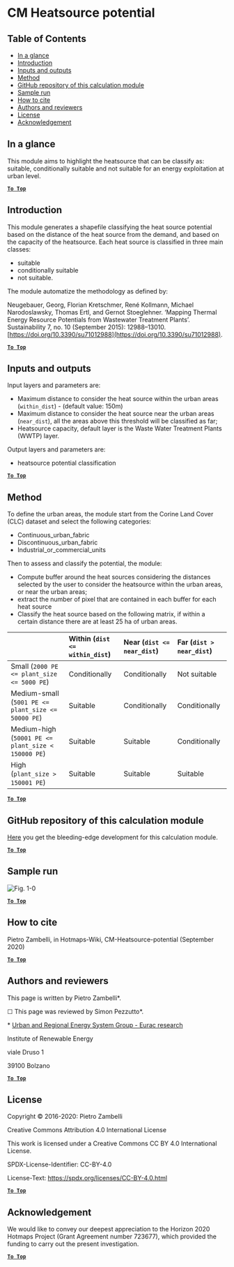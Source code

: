 # CM Heatsource potential

## Table of Contents
* [In a glance](#in-a-glance)
* [Introduction](#introduction)
* [Inputs and outputs](#inputs-and-outputs)
* [Method](#method)
* [GitHub repository of this calculation module](#github-repository-of-this-calculation-module)
* [Sample run](#sample-run)
* [How to cite](#how-to-cite)
* [Authors and reviewers](#authors-and-reviewers)
* [License](#license)
* [Acknowledgement](#acknowledgement)

## In a glance


This module aims to highlight the heatsource that can be classify as: suitable, conditionally suitable and not suitable for an energy exploitation at urban level.

[**`To Top`**](#table-of-contents)

## Introduction

This module generates a shapefile classifying the heat source potential based on the distance of the heat source from the demand, and based on the capacity of the heatsource. Each heat source is classified in three main classes:
- suitable
- conditionally suitable
- not suitable.


The module automatize the methodology as defined by:

Neugebauer, Georg, Florian Kretschmer, René Kollmann, Michael Narodoslawsky, Thomas Ertl, and Gernot Stoeglehner. ‘Mapping Thermal Energy Resource Potentials from Wastewater Treatment Plants’. Sustainability 7, no. 10 (September 2015): 12988–13010. [https://doi.org/10.3390/su71012988](https://doi.org/10.3390/su71012988).

[**`To Top`**](#table-of-contents)

## Inputs and outputs

Input layers and parameters are:

- Maximum distance to consider the heat source within the urban areas (`within_dist`) - (default value: 150m)
- Maximum distance to consider the heat source near the urban areas (`near_dist`), all the areas above this threshold will be classified as far;
- Heatsource capacity, default layer is the Waste Water Treatment Plants (WWTP) layer.

Output layers and parameters are:
- heatsource potential classification 

[**`To Top`**](#table-of-contents)

## Method

To define the urban areas, the module start from the Corine Land Cover (CLC) dataset and select the following categories:
- Continuous_urban_fabric
- Discontinuous_urban_fabric
- Industrial_or_commercial_units

Then to assess and classify the potential, the module:
- Compute buffer around the heat sources considering the distances selected by the user to consider the heatsource within the urban areas, or near the urban areas;
- extract the number of pixel that are contained in each buffer for each heat source
- Classify the heat source based on the following matrix, if within a certain distance there are at least 25 ha of urban areas.

|                                                     | Within (`dist <= within_dist`) | Near (`dist <= near_dist`) | Far (`dist > near_dist`) |
|:----------------------------------------------------|:-------------------------------|:---------------------------|:-------------------------|
| Small        (`2000 PE <= plant_size <= 5000 PE`)   | Conditionally                  | Conditionally              | Not suitable             |
| Medium-small (`5001 PE <= plant_size <= 50000 PE`)  | Suitable                       | Conditionally              | Conditionally            |
| Medium-high  (`50001 PE <= plant_size < 150000 PE`) | Suitable                       | Suitable                   | Conditionally            |
| High         (`plant_size > 150001 PE`)             | Suitable                       | Suitable                   | Suitable                 |

[**`To Top`**](#table-of-contents)


## GitHub repository of this calculation module

[Here](https://github.com/HotMaps/heatsource_potential) you get the bleeding-edge development for this calculation module.

[**`To Top`**](#table-of-contents)

## Sample run

![Fig. 1-0](https://wiki.hotmaps.hevs.ch/en/CM-Heatsource-potential/cm-heat.png "Execute the Heatsource CM")


[**`To Top`**](#table-of-contents)

## How to cite

Pietro Zambelli, in Hotmaps-Wiki, CM-Heatsource-potential (September 2020)

[**`To Top`**](#table-of-contents)

## Authors and reviewers

This page is written by Pietro Zambelli\*.

&#9744; This page was reviewed by Simon Pezzutto\*.

\* [Urban and Regional Energy System Group - Eurac research](https://www.eurac.edu/)

Institute of Renewable Energy

viale Druso 1

39100 Bolzano


[**`To Top`**](#table-of-contents)

## License

Copyright © 2016-2020: Pietro Zambelli

Creative Commons Attribution 4.0 International License

This work is licensed under a Creative Commons CC BY 4.0 International License.

SPDX-License-Identifier: CC-BY-4.0

License-Text: https://spdx.org/licenses/CC-BY-4.0.html

[**`To Top`**](#table-of-contents)

## Acknowledgement

We would like to convey our deepest appreciation to the Horizon 2020 Hotmaps Project (Grant Agreement number 723677), which provided the funding to carry out the present investigation.

[**`To Top`**](#table-of-contents)